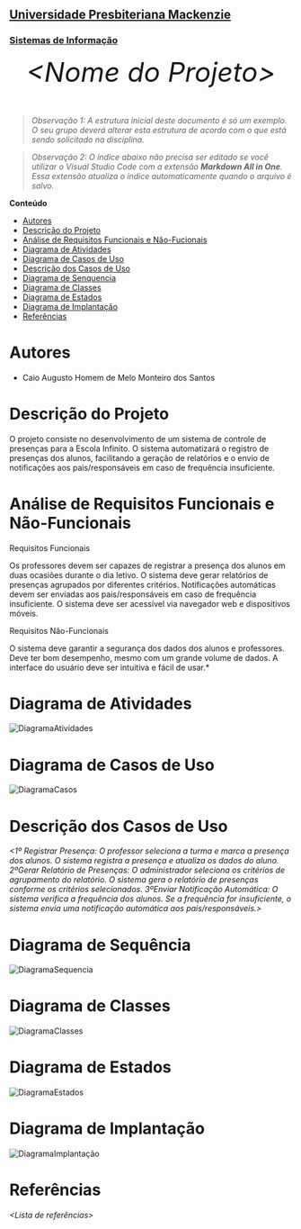 <h2><a href= "https://www.mackenzie.br">Universidade Presbiteriana Mackenzie</a></h2>
<h3><a href= "https://www.mackenzie.br/graduacao/sao-paulo-higienopolis/sistemas-de-informacao">Sistemas de Informação</a></h3>


<font size="+12"><center>
*&lt;Nome do Projeto&gt;*
</center></font>

>*Observação 1: A estrutura inicial deste documento é só um exemplo. O seu grupo deverá alterar esta estrutura de acordo com o que está sendo solicitado na disciplina.*

>*Observação 2: O índice abaixo não precisa ser editado se você utilizar o Visual Studio Code com a extensão **Markdown All in One**. Essa extensão atualiza o índice automaticamente quando o arquivo é salvo.*

**Conteúdo**

- [Autores](#nome-alunos)
- [Descrição do Projeto](#introdução-do-projeto)
- [Análise de Requisitos Funcionais e Não-Fucionais](#descrição-dos-requisitos)
- [Diagrama de Atividades](#diagrama-de-atividades) 
- [Diagrama de Casos de Uso](#diagrama-de-comportamento-atores)
- [Descrição dos Casos de Uso](#descrição-das-funcões)
- [Diagrama de Senquencia](#diagrama-de-ordem-interações)
- [Diagrama de Classes](#diagrama-orientado-objetos)
- [Diagrama de Estados](#diagrama-estrutura-componente)
- [Diagrama de Implantação](#diagrama-de-hardware-software)
- [Referências](#referências)


# Autores

* Caio Augusto Homem de Melo Monteiro dos Santos


# Descrição do Projeto

O projeto consiste no desenvolvimento de um sistema de controle de presenças para a Escola Infinito. O sistema automatizará o registro de presenças dos alunos, facilitando a geração de relatórios e o envio de notificações aos pais/responsáveis em caso de frequência insuficiente.

# Análise de Requisitos Funcionais e Não-Funcionais
Requisitos Funcionais

Os professores devem ser capazes de registrar a presença dos alunos em duas ocasiões durante o dia letivo.
O sistema deve gerar relatórios de presenças agrupados por diferentes critérios.
Notificações automáticas devem ser enviadas aos pais/responsáveis em caso de frequência insuficiente.
O sistema deve ser acessível via navegador web e dispositivos móveis.

Requisitos Não-Funcionais

O sistema deve garantir a segurança dos dados dos alunos e professores.
Deve ter bom desempenho, mesmo com um grande volume de dados.
A interface do usuário deve ser intuitiva e fácil de usar.*

# Diagrama de Atividades

![DiagramaAtividades](https://github.com/caiomv1983/projeto/assets/125095286/9be471d5-5816-4ce9-aca9-da757fb51e29)

# Diagrama de Casos de Uso

![DiagramaCasos](https://github.com/caiomv1983/projeto/assets/125095286/576c9473-e847-41c9-adc7-dfdc1ba98836)

# Descrição dos Casos de Uso

*&lt;1º Registrar Presença:
O professor seleciona a turma e marca a presença dos alunos.
O sistema registra a presença e atualiza os dados do aluno.
2ºGerar Relatório de Presenças:
O administrador seleciona os critérios de agrupamento do relatório.
O sistema gera o relatório de presenças conforme os critérios selecionados.
3ºEnviar Notificação Automática:
O sistema verifica a frequência dos alunos.
Se a frequência for insuficiente, o sistema envia uma notificação automática aos pais/responsáveis.&gt;*

# Diagrama de Sequência

![DiagramaSequencia](https://github.com/caiomv1983/projeto/assets/125095286/76aeab92-51d8-4caf-9fcf-99b4d3d5402c)

# Diagrama de Classes

![DiagramaClasses](https://github.com/caiomv1983/projeto/assets/125095286/d2a0fc9a-b01a-4428-9a8a-0f8537e8c67b)

# Diagrama de Estados

![DiagramaEstados](https://github.com/caiomv1983/projeto/assets/125095286/9f10c7de-215e-4aa4-8dc5-88a3efdbb8a2)

# Diagrama de Implantação

![DiagramaImplantação](https://github.com/caiomv1983/projeto/assets/125095286/566bbab3-840a-4612-95f8-ee633ff38aca)

# Referências

*&lt;Lista de referências&gt;*
